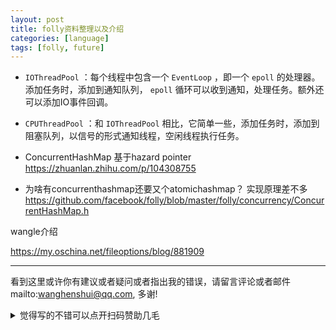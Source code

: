 ```yaml
---
layout: post
title: folly资料整理以及介绍
categories: [language]
tags: [folly, future]
---
```






- `IOThreadPool` ：每个线程中包含一个 `EventLoop` ，即一个 `epoll` 的处理器。添加任务时，添加到通知队列， `epoll` 循环可以收到通知，处理任务。额外还可以添加IO事件回调。
- `CPUThreadPool` ：和 `IOThreadPool` 相比，它简单一些，添加任务时，添加到阻塞队列，以信号的形式通知线程，空闲线程执行任务。

- ConcurrentHashMap 基于hazard pointer https://zhuanlan.zhihu.com/p/104308755
- 为啥有concurrenthashmap还要又个atomichashmap？ 实现原理差不多 https://github.com/facebook/folly/blob/master/folly/concurrency/ConcurrentHashMap.h





wangle介绍



https://my.oschina.net/fileoptions/blog/881909


---

看到这里或许你有建议或者疑问或者指出我的错误，请留言评论或者邮件mailto:wanghenshui@qq.com, 多谢! 
<details>
<summary>觉得写的不错可以点开扫码赞助几毛</summary>
<img src="https://wanghenshui.github.io/assets/wepay.png" alt="微信转账">
</details>